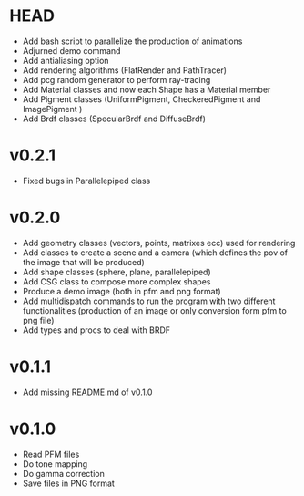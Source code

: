 # HEAD

- Add bash script to parallelize the production of animations
- Adjurned demo command
- Add antialiasing option 
- Add rendering algorithms (FlatRender and PathTracer)
- Add pcg random generator to perform ray-tracing
- Add Material classes and now each Shape has a Material member
- Add Pigment classes (UniformPigment, CheckeredPigment and ImagePigment )
- Add Brdf classes (SpecularBrdf and DiffuseBrdf)

# v0.2.1

- Fixed bugs in Parallelepiped class

# v0.2.0

- Add geometry classes (vectors, points, matrixes ecc) used for rendering
- Add classes to create a scene and a camera (which defines the pov of the image that will be produced)
- Add shape classes (sphere, plane, parallelepiped)
- Add CSG class to compose more complex shapes
- Produce a demo image (both in pfm and png format)
- Add multidispatch commands to run the program with two different functionalities (production of an image or only conversion form pfm to png file)
- Add types and procs to deal with BRDF

# v0.1.1

- Add missing README.md of v0.1.0

# v0.1.0

- Read PFM files
- Do tone mapping
- Do gamma correction
- Save files in PNG format
